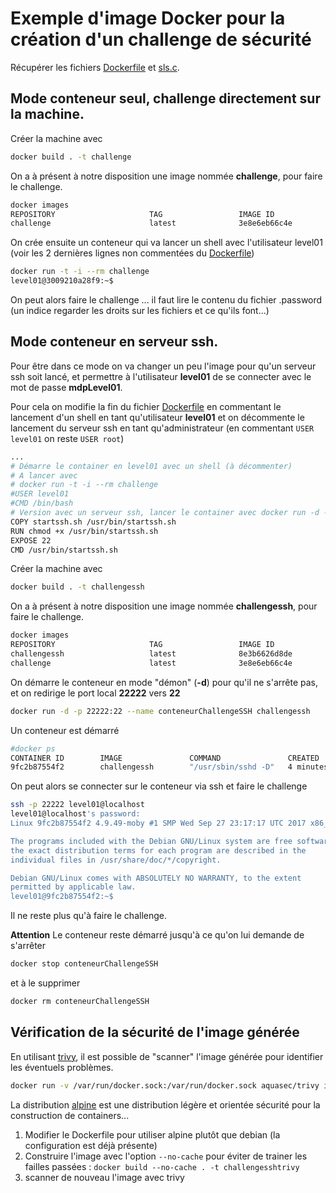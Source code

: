 <!-- Copyright {2017} {Viardot Sebastien} -->
# Exemple d'image Docker pour la création d'un challenge de sécurité

Récupérer les fichiers [Dockerfile](Dockerfile) et [sls.c](sls.c).

## Mode conteneur seul, challenge directement sur la machine.

Créer la machine avec

```bash
docker build . -t challenge
```

On a à présent à notre disposition une image nommée **challenge**, pour faire le
challenge.
```bash
docker images
REPOSITORY                     TAG                 IMAGE ID            CREATED             SIZE
challenge                      latest              3e8e6eb66c4e        7 seconds ago       307MB
```

On crée ensuite un conteneur qui va lancer un shell avec l'utilisateur level01 (voir les 2 dernières lignes non commentées du [Dockerfile](Dockerfile))

```bash
docker run -t -i --rm challenge
level01@3009210a28f9:~$
```

On peut alors faire le challenge ... il faut lire le contenu du fichier .password (un indice regarder les droits sur les fichiers et ce qu'ils font...)

## Mode conteneur en serveur ssh.

Pour être dans ce mode on va changer un peu l'image pour qu'un serveur ssh
soit lancé, et permettre à l'utilisateur **level01** de se connecter avec le mot de passe
**mdpLevel01**.

Pour cela on modifie la fin du fichier [Dockerfile](Dockerfile) en commentant le lancement d'un shell en tant qu'utilisateur **level01** et on décommente le lancement du serveur ssh en tant qu'administrateur (en commentant ```USER level01``` on reste ```USER root```)

```bash
...
# Démarre le container en level01 avec un shell (à décommenter)
# A lancer avec
# docker run -t -i --rm challenge
#USER level01
#CMD /bin/bash
# Version avec un serveur ssh, lancer le container avec docker run -d -p 22222:22 --rm challenge
COPY startssh.sh /usr/bin/startssh.sh
RUN chmod +x /usr/bin/startssh.sh
EXPOSE 22
CMD /usr/bin/startssh.sh
```

Créer la machine avec

```bash
docker build . -t challengessh
```

On a à présent à notre disposition une image nommée **challengessh**, pour faire le
challenge.

```bash
docker images
REPOSITORY                     TAG                 IMAGE ID            CREATED             SIZE
challengessh                   latest              8e3b6626d8de        7 seconds ago       307MB
challenge                      latest              3e8e6eb66c4e        7 hours ago         307MB
```

On démarre le conteneur en mode "démon" (**-d**) pour qu'il ne s'arrête pas, et on
redirige le port local **22222** vers **22**

```bash
docker run -d -p 22222:22 --name conteneurChallengeSSH challengessh
```

Un conteneur est démarré

```bash
#docker ps
CONTAINER ID        IMAGE               COMMAND               CREATED             STATUS              PORTS                   NAMES
9fc2b87554f2        challengessh        "/usr/sbin/sshd -D"   4 minutes ago       Up 4 minutes        0.0.0.0:22222->22/tcp   conteneurChallengeSSH
```

On peut alors se connecter sur le conteneur via ssh et faire le challenge

```bash
ssh -p 22222 level01@localhost
level01@localhost's password:
Linux 9fc2b87554f2 4.9.49-moby #1 SMP Wed Sep 27 23:17:17 UTC 2017 x86_64

The programs included with the Debian GNU/Linux system are free software;
the exact distribution terms for each program are described in the
individual files in /usr/share/doc/*/copyright.

Debian GNU/Linux comes with ABSOLUTELY NO WARRANTY, to the extent
permitted by applicable law.
level01@9fc2b87554f2:~$
```

Il ne reste plus qu'à faire le challenge.

**Attention** Le conteneur reste démarré jusqu'à ce qu'on lui demande de s'arrêter

```bash
docker stop conteneurChallengeSSH
```

et à le supprimer

```bash
docker rm conteneurChallengeSSH
```

## Vérification de la sécurité de l'image générée

En utilisant [trivy](https://github.com/aquasecurity/trivy), il est possible de "scanner" l'image générée pour identifier les éventuels problèmes.

```bash
docker run -v /var/run/docker.sock:/var/run/docker.sock aquasec/trivy image challengessh
```

La distribution [alpine](https://www.alpinelinux.org/) est une distribution légère et orientée sécurité pour la construction de containers...

1. Modifier le Dockerfile pour utiliser alpine plutôt que debian (la configuration est déjà présente)
2. Construire l'image avec l'option `--no-cache` pour éviter de trainer les failles passées : `docker build --no-cache . -t challengesshtrivy`
3. scanner de nouveau l'image avec trivy
